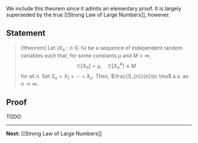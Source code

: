 We include this theorem since it admits an elementary proof. It is largely superseded by the true [[Strong Law of Large Numbers]], however.

## Statement

> [!theorem]
> Let $(X_{n}:n\in \mathbb{N})$ be a sequence of independent random variables such that, for some constants $\mu$ and $M<\infty$,
> $$
> \mathbb{E}[X_{n}]=\mu,\quad \mathbb{E}[X_{n}^{4}]\leq M
> $$
> for all $n$. Set $S_{n}=X_{1}+\cdots+X_{n}$. Then, $\frac{S_{n}}{n}\to \mu$ a.s. as $n\to \infty$.

## Proof

TODO

---

**Next:** [[Strong Law of Large Numbers]]